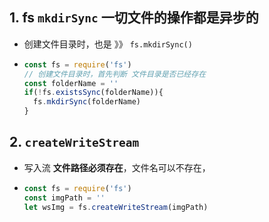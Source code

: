 ## 1. fs   `mkdirSync` 一切文件的操作都是异步的

- 创建文件目录时，也是 》》 `fs.mkdirSync()`

- ```js
  const fs = require('fs')
  // 创建文件目录时，首先判断 文件目录是否已经存在
  const folderName = ''
  if(!fs.existsSync(folderName)){
  	fs.mkdirSync(folderName)
  }
  ```

## 2.  `createWriteStream` 

- 写入流  **文件路径必须存在**，文件名可以不存在，

- ```js
  const fs = require('fs')
  const imgPath = ''
  let wsImg = fs.createWriteStream(imgPath)
  ```

  

